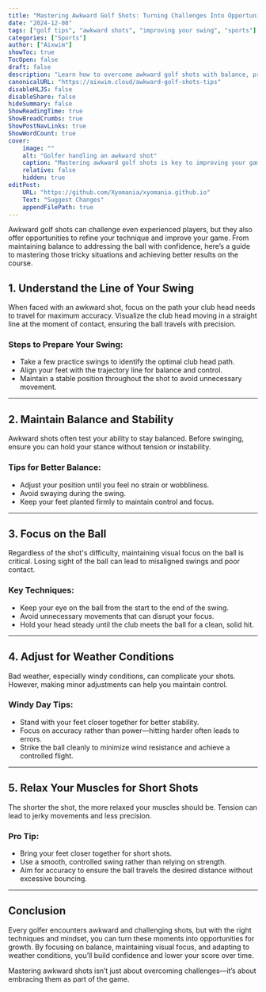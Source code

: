 ```yaml
---
title: "Mastering Awkward Golf Shots: Turning Challenges Into Opportunities"
date: "2024-12-08"
tags: ["golf tips", "awkward shots", "improving your swing", "sports"]
categories: ["Sports"]
author: ["Aixwim"]
showToc: true
TocOpen: false
draft: false
description: "Learn how to overcome awkward golf shots with balance, precision, and confidence, even in challenging weather conditions."
canonicalURL: "https://aixwim.cloud/awkward-golf-shots-tips"
disableHLJS: false
disableShare: false
hideSummary: false
ShowReadingTime: true
ShowBreadCrumbs: true
ShowPostNavLinks: true
ShowWordCount: true
cover:
    image: ""
    alt: "Golfer handling an awkward shot"
    caption: "Mastering awkward golf shots is key to improving your game"
    relative: false
    hidden: true
editPost:
    URL: "https://github.com/Xyomania/xyomania.github.io"
    Text: "Suggest Changes"
    appendFilePath: true
---
```


Awkward golf shots can challenge even experienced players, but they also offer opportunities to refine your technique and improve your game. From maintaining balance to addressing the ball with confidence, here’s a guide to mastering those tricky situations and achieving better results on the course.

<!--more-->

## 1. Understand the Line of Your Swing  

When faced with an awkward shot, focus on the path your club head needs to travel for maximum accuracy. Visualize the club head moving in a straight line at the moment of contact, ensuring the ball travels with precision.  

### Steps to Prepare Your Swing:
- Take a few practice swings to identify the optimal club head path.  
- Align your feet with the trajectory line for balance and control.  
- Maintain a stable position throughout the shot to avoid unnecessary movement.  

---

## 2. Maintain Balance and Stability  

Awkward shots often test your ability to stay balanced. Before swinging, ensure you can hold your stance without tension or instability.  

### Tips for Better Balance:  
- Adjust your position until you feel no strain or wobbliness.  
- Avoid swaying during the swing.  
- Keep your feet planted firmly to maintain control and focus.  

---

## 3. Focus on the Ball  

Regardless of the shot's difficulty, maintaining visual focus on the ball is critical. Losing sight of the ball can lead to misaligned swings and poor contact.  

### Key Techniques:  
- Keep your eye on the ball from the start to the end of the swing.  
- Avoid unnecessary movements that can disrupt your focus.  
- Hold your head steady until the club meets the ball for a clean, solid hit.  

---

## 4. Adjust for Weather Conditions  

Bad weather, especially windy conditions, can complicate your shots. However, making minor adjustments can help you maintain control.  

### Windy Day Tips:  
- Stand with your feet closer together for better stability.  
- Focus on accuracy rather than power—hitting harder often leads to errors.  
- Strike the ball cleanly to minimize wind resistance and achieve a controlled flight.  

---

## 5. Relax Your Muscles for Short Shots  

The shorter the shot, the more relaxed your muscles should be. Tension can lead to jerky movements and less precision.  

### Pro Tip:  
- Bring your feet closer together for short shots.  
- Use a smooth, controlled swing rather than relying on strength.  
- Aim for accuracy to ensure the ball travels the desired distance without excessive bouncing.  

---

## Conclusion  

Every golfer encounters awkward and challenging shots, but with the right techniques and mindset, you can turn these moments into opportunities for growth. By focusing on balance, maintaining visual focus, and adapting to weather conditions, you’ll build confidence and lower your score over time.  

Mastering awkward shots isn’t just about overcoming challenges—it’s about embracing them as part of the game.
